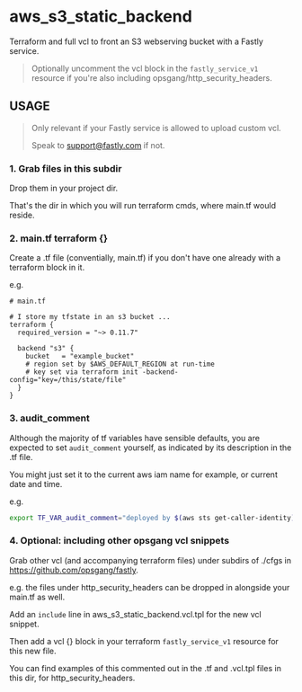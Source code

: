 # aws\_s3\_static\_backend

Terraform and full vcl to front an S3 webserving bucket with a
Fastly service.

>
> Optionally uncomment the vcl block in the `fastly_service_v1` resource
> if you're also including opsgang/http\_security\_headers.
>


## USAGE

>
> Only relevant if your Fastly service is allowed to upload custom vcl.
>
> Speak to support@fastly.com if not.
>

### 1. Grab files in this subdir

Drop them in your project dir.

That's the dir in which you will run terraform cmds, where main.tf would reside.

### 2. main.tf terraform {}

Create a .tf file (conventially, main.tf) if you don't have one already
with a terraform block in it.

e.g.

```hcl
# main.tf

# I store my tfstate in an s3 bucket ...
terraform {
  required_version = "~> 0.11.7"

  backend "s3" {
    bucket   = "example_bucket"
    # region set by $AWS_DEFAULT_REGION at run-time
    # key set via terraform init -backend-config="key=/this/state/file"
  }
}

```

### 3. audit\_comment

Although the majority of tf variables have sensible defaults, you are expected
to set `audit_comment` yourself, as indicated by its description in the .tf file.

You might just set it to the current aws iam name for example, or current date and time.

e.g.

```bash
export TF_VAR_audit_comment="deployed by $(aws sts get-caller-identity) at $(date '+%Y%m%d%H%M%S')"
```

### 4. Optional: including other opsgang vcl snippets

Grab other vcl (and accompanying terraform files) under subdirs of ./cfgs
in https://github.com/opsgang/fastly.

e.g. the files under http\_security\_headers can be dropped in alongside your main.tf
as well.

Add an `include` line in aws\_s3\_static\_backend.vcl.tpl for the new vcl snippet.

Then add a vcl {} block in your terraform `fastly_service_v1` resource for this new file.

You can find examples of this commented out in the .tf and .vcl.tpl files in this dir,
for http\_security\_headers.
